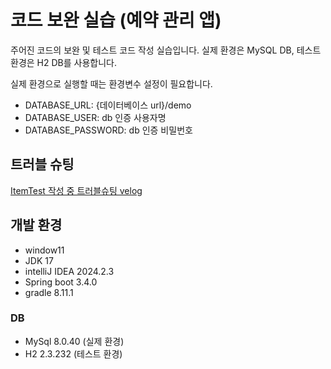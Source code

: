 # 코드 보완 실습 (예약 관리 앱)
주어진 코드의 보완 및 테스트 코드 작성 실습입니다. 실제 환경은 MySQL DB, 테스트 환경은 H2 DB를 사용합니다. 


실제 환경으로 실행할 때는 환경변수 설정이 필요합니다.
- DATABASE_URL: {데이터베이스 url}/demo
- DATABASE_USER: db 인증 사용자명
- DATABASE_PASSWORD: db 인증 비밀번호

## 트러블 슈팅
[ItemTest 작성 중 트러블슈팅 velog](https://velog.io/@thisis_hodu/DataJpaTest-오류-해결)


## 개발 환경
- window11
- JDK 17
- intelliJ IDEA 2024.2.3
- Spring boot 3.4.0
- gradle 8.11.1

### DB
- MySql 8.0.40 (실제 환경)
- H2 2.3.232 (테스트 환경)

